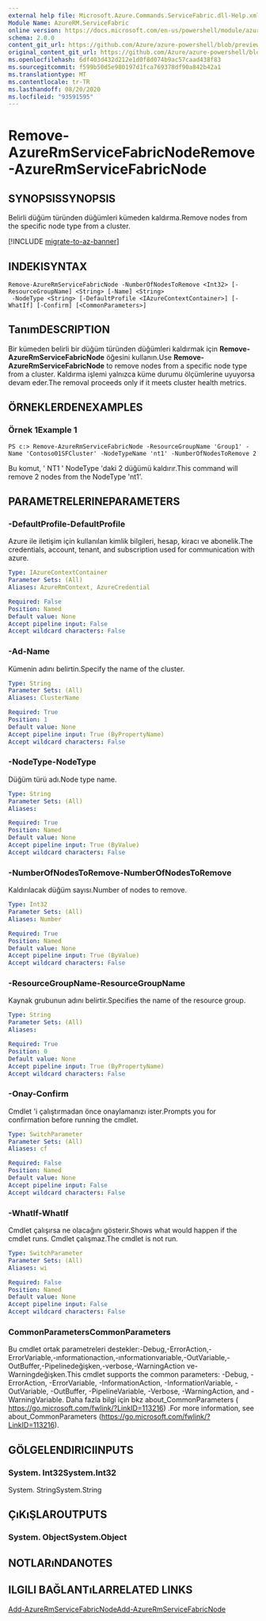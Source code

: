 ```yaml
---
external help file: Microsoft.Azure.Commands.ServiceFabric.dll-Help.xml
Module Name: AzureRM.ServiceFabric
online version: https://docs.microsoft.com/en-us/powershell/module/azurerm.servicefabric/remove-azurermservicefabricnode
schema: 2.0.0
content_git_url: https://github.com/Azure/azure-powershell/blob/preview/src/ResourceManager/ServiceFabric/Commands.ServiceFabric/help/Remove-AzureRmServiceFabricNode.md
original_content_git_url: https://github.com/Azure/azure-powershell/blob/preview/src/ResourceManager/ServiceFabric/Commands.ServiceFabric/help/Remove-AzureRmServiceFabricNode.md
ms.openlocfilehash: 6df403d432d212e1d0f8d074b9ac57caad438f83
ms.sourcegitcommit: f599b50d5e980197d1fca769378df90a842b42a1
ms.translationtype: MT
ms.contentlocale: tr-TR
ms.lasthandoff: 08/20/2020
ms.locfileid: "93591595"
---
```

# <span data-ttu-id="9dc15-101">Remove-AzureRmServiceFabricNode</span><span class="sxs-lookup"><span data-stu-id="9dc15-101">Remove-AzureRmServiceFabricNode</span></span>

## <span data-ttu-id="9dc15-102">SYNOPSIS</span><span class="sxs-lookup"><span data-stu-id="9dc15-102">SYNOPSIS</span></span>
<span data-ttu-id="9dc15-103">Belirli düğüm türünden düğümleri kümeden kaldırma.</span><span class="sxs-lookup"><span data-stu-id="9dc15-103">Remove nodes from the specific node type from a cluster.</span></span>

[!INCLUDE [migrate-to-az-banner](../../includes/migrate-to-az-banner.md)]

## <span data-ttu-id="9dc15-104">INDEKI</span><span class="sxs-lookup"><span data-stu-id="9dc15-104">SYNTAX</span></span>

```
Remove-AzureRmServiceFabricNode -NumberOfNodesToRemove <Int32> [-ResourceGroupName] <String> [-Name] <String>
 -NodeType <String> [-DefaultProfile <IAzureContextContainer>] [-WhatIf] [-Confirm] [<CommonParameters>]
```

## <span data-ttu-id="9dc15-105">Tanım</span><span class="sxs-lookup"><span data-stu-id="9dc15-105">DESCRIPTION</span></span>
<span data-ttu-id="9dc15-106">Bir kümeden belirli bir düğüm türünden düğümleri kaldırmak için **Remove-AzureRmServiceFabricNode** öğesini kullanın.</span><span class="sxs-lookup"><span data-stu-id="9dc15-106">Use **Remove-AzureRmServiceFabricNode** to remove nodes from a specific node type from a cluster.</span></span> <span data-ttu-id="9dc15-107">Kaldırma işlemi yalnızca küme durumu ölçümlerine uyuyorsa devam eder.</span><span class="sxs-lookup"><span data-stu-id="9dc15-107">The removal proceeds only if it meets cluster health metrics.</span></span>

## <span data-ttu-id="9dc15-108">ÖRNEKLERDEN</span><span class="sxs-lookup"><span data-stu-id="9dc15-108">EXAMPLES</span></span>

### <span data-ttu-id="9dc15-109">Örnek 1</span><span class="sxs-lookup"><span data-stu-id="9dc15-109">Example 1</span></span>
```
PS c:> Remove-AzureRmServiceFabricNode -ResourceGroupName 'Group1' -Name 'Contoso01SFCluster' -NodeTypeName 'nt1' -NumberOfNodesToRemove 2
```

<span data-ttu-id="9dc15-110">Bu komut, ' NT1 ' NodeType 'daki 2 düğümü kaldırır.</span><span class="sxs-lookup"><span data-stu-id="9dc15-110">This command will remove 2 nodes from the NodeType 'nt1'.</span></span>

## <span data-ttu-id="9dc15-111">PARAMETRELERINE</span><span class="sxs-lookup"><span data-stu-id="9dc15-111">PARAMETERS</span></span>

### <span data-ttu-id="9dc15-112">-DefaultProfile</span><span class="sxs-lookup"><span data-stu-id="9dc15-112">-DefaultProfile</span></span>
<span data-ttu-id="9dc15-113">Azure ile iletişim için kullanılan kimlik bilgileri, hesap, kiracı ve abonelik.</span><span class="sxs-lookup"><span data-stu-id="9dc15-113">The credentials, account, tenant, and subscription used for communication with azure.</span></span>

```yaml
Type: IAzureContextContainer
Parameter Sets: (All)
Aliases: AzureRmContext, AzureCredential

Required: False
Position: Named
Default value: None
Accept pipeline input: False
Accept wildcard characters: False
```

### <span data-ttu-id="9dc15-114">-Ad</span><span class="sxs-lookup"><span data-stu-id="9dc15-114">-Name</span></span>
<span data-ttu-id="9dc15-115">Kümenin adını belirtin.</span><span class="sxs-lookup"><span data-stu-id="9dc15-115">Specify the name of the cluster.</span></span>

```yaml
Type: String
Parameter Sets: (All)
Aliases: ClusterName

Required: True
Position: 1
Default value: None
Accept pipeline input: True (ByPropertyName)
Accept wildcard characters: False
```

### <span data-ttu-id="9dc15-116">-NodeType</span><span class="sxs-lookup"><span data-stu-id="9dc15-116">-NodeType</span></span>
<span data-ttu-id="9dc15-117">Düğüm türü adı.</span><span class="sxs-lookup"><span data-stu-id="9dc15-117">Node type name.</span></span>

```yaml
Type: String
Parameter Sets: (All)
Aliases: 

Required: True
Position: Named
Default value: None
Accept pipeline input: True (ByValue)
Accept wildcard characters: False
```

### <span data-ttu-id="9dc15-118">-NumberOfNodesToRemove</span><span class="sxs-lookup"><span data-stu-id="9dc15-118">-NumberOfNodesToRemove</span></span>
<span data-ttu-id="9dc15-119">Kaldırılacak düğüm sayısı.</span><span class="sxs-lookup"><span data-stu-id="9dc15-119">Number of nodes to remove.</span></span>

```yaml
Type: Int32
Parameter Sets: (All)
Aliases: Number

Required: True
Position: Named
Default value: None
Accept pipeline input: True (ByValue)
Accept wildcard characters: False
```

### <span data-ttu-id="9dc15-120">-ResourceGroupName</span><span class="sxs-lookup"><span data-stu-id="9dc15-120">-ResourceGroupName</span></span>
<span data-ttu-id="9dc15-121">Kaynak grubunun adını belirtir.</span><span class="sxs-lookup"><span data-stu-id="9dc15-121">Specifies the name of the resource group.</span></span>

```yaml
Type: String
Parameter Sets: (All)
Aliases: 

Required: True
Position: 0
Default value: None
Accept pipeline input: True (ByPropertyName)
Accept wildcard characters: False
```

### <span data-ttu-id="9dc15-122">-Onay</span><span class="sxs-lookup"><span data-stu-id="9dc15-122">-Confirm</span></span>
<span data-ttu-id="9dc15-123">Cmdlet 'i çalıştırmadan önce onaylamanızı ister.</span><span class="sxs-lookup"><span data-stu-id="9dc15-123">Prompts you for confirmation before running the cmdlet.</span></span>

```yaml
Type: SwitchParameter
Parameter Sets: (All)
Aliases: cf

Required: False
Position: Named
Default value: None
Accept pipeline input: False
Accept wildcard characters: False
```

### <span data-ttu-id="9dc15-124">-WhatIf</span><span class="sxs-lookup"><span data-stu-id="9dc15-124">-WhatIf</span></span>
<span data-ttu-id="9dc15-125">Cmdlet çalışırsa ne olacağını gösterir.</span><span class="sxs-lookup"><span data-stu-id="9dc15-125">Shows what would happen if the cmdlet runs.</span></span> <span data-ttu-id="9dc15-126">Cmdlet çalışmaz.</span><span class="sxs-lookup"><span data-stu-id="9dc15-126">The cmdlet is not run.</span></span>

```yaml
Type: SwitchParameter
Parameter Sets: (All)
Aliases: wi

Required: False
Position: Named
Default value: None
Accept pipeline input: False
Accept wildcard characters: False
```

### <span data-ttu-id="9dc15-127">CommonParameters</span><span class="sxs-lookup"><span data-stu-id="9dc15-127">CommonParameters</span></span>
<span data-ttu-id="9dc15-128">Bu cmdlet ortak parametreleri destekler:-Debug,-ErrorAction,-ErrorVariable,-ınformationaction,-ınformationvariable,-OutVariable,-OutBuffer,-Pipelinedeğişken,-verbose,-WarningAction ve-Warningdeğişken.</span><span class="sxs-lookup"><span data-stu-id="9dc15-128">This cmdlet supports the common parameters: -Debug, -ErrorAction, -ErrorVariable, -InformationAction, -InformationVariable, -OutVariable, -OutBuffer, -PipelineVariable, -Verbose, -WarningAction, and -WarningVariable.</span></span> <span data-ttu-id="9dc15-129">Daha fazla bilgi için bkz about_CommonParameters ( https://go.microsoft.com/fwlink/?LinkID=113216) .</span><span class="sxs-lookup"><span data-stu-id="9dc15-129">For more information, see about_CommonParameters (https://go.microsoft.com/fwlink/?LinkID=113216).</span></span>

## <span data-ttu-id="9dc15-130">GÖLGELENDIRICI</span><span class="sxs-lookup"><span data-stu-id="9dc15-130">INPUTS</span></span>

### <span data-ttu-id="9dc15-131">System. Int32</span><span class="sxs-lookup"><span data-stu-id="9dc15-131">System.Int32</span></span>
<span data-ttu-id="9dc15-132">System. String</span><span class="sxs-lookup"><span data-stu-id="9dc15-132">System.String</span></span>

## <span data-ttu-id="9dc15-133">ÇıKıŞLAR</span><span class="sxs-lookup"><span data-stu-id="9dc15-133">OUTPUTS</span></span>

### <span data-ttu-id="9dc15-134">System. Object</span><span class="sxs-lookup"><span data-stu-id="9dc15-134">System.Object</span></span>

## <span data-ttu-id="9dc15-135">NOTLARıNDA</span><span class="sxs-lookup"><span data-stu-id="9dc15-135">NOTES</span></span>

## <span data-ttu-id="9dc15-136">ILGILI BAĞLANTıLAR</span><span class="sxs-lookup"><span data-stu-id="9dc15-136">RELATED LINKS</span></span>

[<span data-ttu-id="9dc15-137">Add-AzureRmServiceFabricNode</span><span class="sxs-lookup"><span data-stu-id="9dc15-137">Add-AzureRmServiceFabricNode</span></span>](./Add-AzureRmServiceFabricNode.md) 
